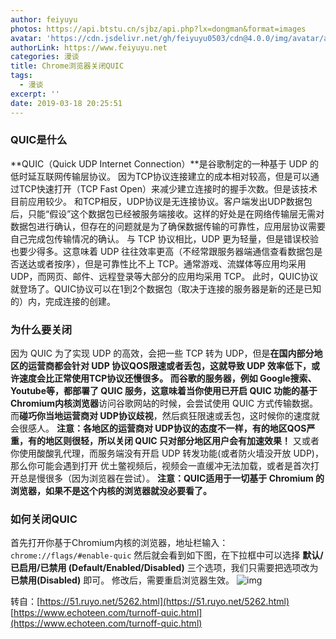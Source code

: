 ```yaml
---
author: feiyuyu
photos: https://api.btstu.cn/sjbz/api.php?lx=dongman&format=images
avatar: 'https://cdn.jsdelivr.net/gh/feiyuyu0503/cdn@4.0.0/img/avatar/avater.jpg'
authorLink: https://www.feiyuyu.net
categories: 漫谈
title: Chrome浏览器关闭QUIC
tags:
  - 漫谈
excerpt: ''
date: 2019-03-18 20:25:51
---
```


### QUIC是什么

**QUIC（Quick UDP Internet Connection）**是谷歌制定的一种基于 UDP 的低时延互联网传输层协议。 因为TCP协议连接建立的成本相对较高，但是可以通过TCP快速打开（TCP Fast Open）来减少建立连接时的握手次数。但是该技术目前应用较少。 和TCP相反，UDP协议是无连接协议。客户端发出UDP数据包后，只能“假设”这个数据包已经被服务端接收。这样的好处是在网络传输层无需对数据包进行确认，但存在的问题就是为了确保数据传输的可靠性，应用层协议需要自己完成包传输情况的确认。 与 TCP 协议相比，UDP 更为轻量，但是错误校验也要少得多。这意味着 UDP 往往效率更高（不经常跟服务器端通信查看数据包是否送达或者按序），但是可靠性比不上 TCP。通常游戏、流媒体等应用均采用 UDP，而网页、邮件、远程登录等大部分的应用均采用 TCP。 此时，QUIC协议就登场了。QUIC协议可以在1到2个数据包（取决于连接的服务器是新的还是已知的）内，完成连接的创建。

### 为什么要关闭

因为 QUIC 为了实现 UDP 的高效，会把一些 TCP 转为 UDP，但是**在国内部分地区的运营商都会针对 UDP 协议QOS限速或者丢包，**这就导致 **UDP 效率低下**，或许速度会比正常使用TCP协议还慢很多。 而谷歌的服务器，例如 Google搜索、Youtube等，都部署了 QUIC 服务，这意味着当你使用**已开启 QUIC 功能的基于Chromium内核浏览器**访问谷歌网站的时候，会尝试使用 QUIC 方式传输数据。而**碰巧你当地运营商对 UDP协议歧视**，然后疯狂限速或丢包，这时候你的速度就会很感人。 **注意：各地区的运营商对 UDP协议的态度不一样，有的地区QOS严重，有的地区则很轻，所以关闭 QUIC 只对部分地区用户会有加速效果！** 又或者你使用酸酸乳代理，而服务端没有开启 UDP 转发功能(或者防火墙没开放 UDP)，那么你可能会遇到打开 优土鳖视频后，视频会一直缓冲无法加载，或者是首次打开总是慢很多（因为浏览器在尝试）。 **注意：QUIC适用于一切基于 Chromium 的浏览器，如果不是这个内核的浏览器就没必要看了。**

### 如何关闭QUIC

首先打开你基于Chromium内核的浏览器，地址栏输入： `chrome://flags/#enable-quic` 然后就会看到如下图，在下拉框中可以选择 **默认/已启用/已禁用 (Default/Enabled/Disabled)** 三个选项，我们只需要把选项改为 **已禁用(Disabled)** 即可。 修改后，需要重启浏览器生效。 ![img](https://i.loli.net/2020/03/11/KVIeLhzRNyp1uUX.png)

转自：[https://51.ruyo.net/5262.html](https://51.ruyo.net/5262.html) [https://www.echoteen.com/turnoff-quic.html](https://www.echoteen.com/turnoff-quic.html)
